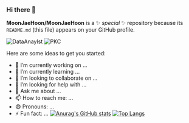 ### Hi there 👋

**MoonJaeHoon/MoonJaeHoon** is a ✨ _special_ ✨ repository because its `README.md` (this file) appears on your GitHub profile.

![DataAnaylst](https://img.khan.co.kr/news/2019/11/08/l_2019110801001014500075871.jpg)
![PKC](https://t1.daumcdn.net/cfile/blog/2540694B52942FB512?original)

Here are some ideas to get you started:

- 🔭 I’m currently working on ...
- 🌱 I’m currently learning ...
- 👯 I’m looking to collaborate on ...
- 🤔 I’m looking for help with ...
- 💬 Ask me about ...
- 📫 How to reach me: ...
- 😄 Pronouns: ...
- ⚡ Fun fact: ...
[![Anurag's GitHub stats](https://github-readme-stats.vercel.app/api?username=MoonJaeHoon)](https://github.com/anuraghazra/github-readme-stats)
[![Top Langs](https://github-readme-stats.vercel.app/api/top-langs/?username=MoonJaeHoon)](https://github.com/anuraghazra/github-readme-stats)
